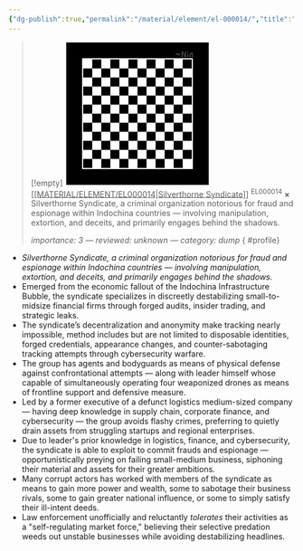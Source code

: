 ```yaml
---
{"dg-publish":true,"permalink":"/material/element/el-000014/","title":"Silverthorne Syndicate","tags":["-element"]}
---
```


>[!empty]
> ![PlaceholderIcon.png|icon](/img/user/RESOURCE/ASSET/OTHER/PlaceholderIcon.png) <u class="title">[[MATERIAL/ELEMENT/EL000014\|Silverthorne Syndicate]]</u> <sup class="title">EL000014</sup> <b class="title">×</b>
> Silverthorne Syndicate, a criminal organization notorious for fraud and espionage within Indochina countries — involving manipulation, extortion, and deceits, and primarily engages behind the shadows.
> 
> <i class="small">importance: 3 — reviewed: unknown — category: dump</i>
{ #profile}


- *Silverthorne Syndicate, a criminal organization notorious for fraud and espionage within Indochina countries — involving manipulation, extortion, and deceits, and primarily engages behind the shadows.*
- Emerged from the economic fallout of the Indochina Infrastructure Bubble, the syndicate specializes in discreetly destabilizing small-to-midsize financial firms through forged audits, insider trading, and strategic leaks.
- The syndicate’s decentralization and anonymity make tracking nearly impossible, method includes but are not limited to disposable identities, forged credentials, appearance changes, and counter-sabotaging tracking attempts through cybersecurity warfare.
- The group has agents and bodyguards as means of physical defense against confrontational attempts — along with leader himself whose capable of simultaneously operating four weaponized drones as means of frontline support and defensive measure.
- Led by a former executive of a defunct logistics medium-sized company — having deep knowledge in supply chain, corporate finance, and cybersecurity — the group avoids flashy crimes, preferring to quietly drain assets from struggling startups and regional enterprises. 
- Due to leader's prior knowledge in logistics, finance, and cybersecurity, the syndicate is able to exploit to commit frauds and espionage — opportunistically preying on failing small-medium business, siphoning their material and assets for their greater ambitions.
- Many corrupt actors has worked with members of the syndicate as means to gain more power and wealth, some to sabotage their business rivals, some to gain greater national influence, or some to simply satisfy their ill-intent deeds.
- Law enforcement unofficially and reluctantly *tolerates* their activities as a "self-regulating market force," believing their selective predation weeds out unstable businesses while avoiding destabilizing headlines.

